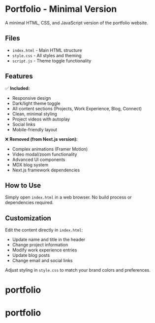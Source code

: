 # Portfolio - Minimal Version

A minimal HTML, CSS, and JavaScript version of the portfolio website.

## Files

- `index.html` - Main HTML structure
- `style.css` - All styles and theming
- `script.js` - Theme toggle functionality

## Features

✅ **Included:**
- Responsive design
- Dark/light theme toggle
- All content sections (Projects, Work Experience, Blog, Connect)
- Clean, minimal styling
- Project videos with autoplay
- Social links
- Mobile-friendly layout

❌ **Removed (from Next.js version):**
- Complex animations (Framer Motion)
- Video modal/zoom functionality
- Advanced UI components
- MDX blog system
- Next.js framework dependencies

## How to Use

Simply open `index.html` in a web browser. No build process or dependencies required.

## Customization

Edit the content directly in `index.html`:
- Update name and title in the header
- Change project information
- Modify work experience entries
- Update blog posts
- Change email and social links

Adjust styling in `style.css` to match your brand colors and preferences.

# portfolio
# portfolio
